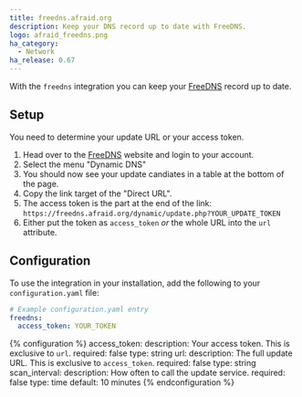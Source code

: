 ```yaml
---
title: freedns.afraid.org
description: Keep your DNS record up to date with FreeDNS.
logo: afraid_freedns.png
ha_category:
  - Network
ha_release: 0.67
---
```


With the `freedns` integration you can keep your [FreeDNS](https://freedns.afraid.org) record up to date.

## Setup

You need to determine your update URL or your access token.

1. Head over to the [FreeDNS](https://freedns.afraid.org) website and login to your account.
2. Select the menu "Dynamic DNS"
3. You should now see your update candiates in a table at the bottom of the page.
4. Copy the link target of the "Direct URL".
5. The access token is the part at the end of the link: `https://freedns.afraid.org/dynamic/update.php?YOUR_UPDATE_TOKEN`
6. Either put the token as `access_token` _or_ the whole URL into the `url` attribute.

## Configuration

To use the integration in your installation, add the following to your `configuration.yaml` file:

```yaml
# Example configuration.yaml entry
freedns:
  access_token: YOUR_TOKEN
```

{% configuration %}
  access_token:
    description: Your access token. This is exclusive to `url`.
    required: false
    type: string
  url:
    description: The full update URL. This is exclusive to `access_token`.
    required: false
    type: string
  scan_interval:
    description: How often to call the update service.
    required: false
    type: time
    default: 10 minutes
{% endconfiguration %}
